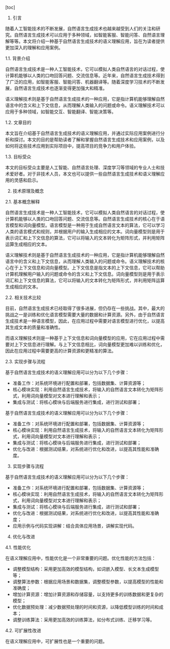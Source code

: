 
[toc]                    
                
                
1. 引言

随着人工智能技术的不断发展，自然语言生成技术也越来越受到人们的关注和研究。自然语言生成技术可以应用于多种领域，如智能客服、智能问答、自然语言理解等等。本文将介绍一种基于自然语言生成技术的语义理解应用，旨在为读者提供更加深入的理解和应用案例。

1.1. 背景介绍

自然语言生成技术是一种人工智能技术，它可以模拟人类自然语言的对话过程，使计算机能够以人类的口吻回答问题、交流信息等。近年来，自然语言生成技术得到了广泛的应用，如智能客服、智能问答、机器翻译等。随着深度学习技术的不断发展，自然语言生成技术也逐渐变得更加强大和精准。

语义理解技术则是基于自然语言生成技术的一种应用，它是指计算机能够理解自然语言中的含义和上下文信息，从而理解人类输入的问题或命令。语义理解技术可以应用于多种领域，如智能交互、智能翻译、智能决策等。

1.2. 文章目的

本文旨在介绍基于自然语言生成技术的语义理解应用，并通过实际应用案例进行分析和探讨。本文的目的是帮助读者了解和掌握自然语言生成技术和应用案例，以及如何将这些技术应用到实际项目中，提高项目的竞争力和用户体验。

1.3. 目标受众

本文的目标受众主要是人工智能、自然语言处理、深度学习等领域的专业人士和技术爱好者。对于非技术人员，本文也可以提供一些自然语言生成技术和语义理解应用的灵感和启示。

2. 技术原理及概念

2.1. 基本概念解释

自然语言生成技术是一种人工智能技术，它可以模拟人类自然语言的对话过程，使计算机能够以人类的口吻回答问题、交流信息等。自然语言生成技术的核心在于语言模型和词向量模型。语言模型是一种用于生成自然语言文本的算法，它可以学习人类的语言模式和规则，并根据用户的输入生成相应的文本。词向量模型则是用于表示词汇和上下文信息的算法，它可以将输入的文本转化为矩阵形式，并利用矩阵运算生成相应的文本。

语义理解技术则是基于自然语言生成技术的一种应用，它是指计算机能够理解自然语言中的含义和上下文信息，从而理解人类输入的问题或命令。语义理解技术的核心在于上下文信息和词向量模型。上下文信息是指文本的上下文信息，它可以帮助计算机理解用户输入的问题或命令的含义和上下文信息。词向量模型则是用于表示词汇和上下文信息的算法，它可以将输入的文本转化为矩阵形式，并利用矩阵运算生成相应的文本。

2.2. 相关技术比较

目前，自然语言生成技术已经取得了很多进展，但仍存在一些挑战。其中，最大的挑战之一是训练和优化语言模型需要大量的数据和计算资源。另外，由于自然语言生成技术是一种语言模型，因此，在应用过程中需要对语言模型进行优化，以提高其生成文本的质量和准确性。

而语义理解技术则是一种基于上下文信息和词向量模型的应用，它在应用过程中需要对上下文信息进行理解。与上下文信息相比，词向量模型更加难以训练和优化，因此在应用过程中需要更高的计算资源和更精准的算法。

2.3. 实现步骤与流程

基于自然语言生成技术的语义理解应用可以分为以下几个步骤：

- 准备工作：对系统环境进行配置和部署，包括数据集、计算资源等；
- 核心模块实现：利用自然语言生成技术，将输入的自然语言文本转化为矩阵形式，利用词向量模型对文本进行理解和表示；
- 集成与测试：将核心模块与后端服务进行集成，进行测试和部署；

基于自然语言生成技术的语义理解应用可以分为以下几个步骤：

- 准备工作：对系统环境进行配置和部署，包括数据集、计算资源等；
- 核心模块实现：利用自然语言生成技术，将输入的自然语言文本转化为矩阵形式，利用词向量模型对文本进行理解和表示；
- 集成与测试：将核心模块与后端服务进行集成，进行测试和部署；
- 优化与改进：根据测试结果，对系统进行优化和改进，以提高其性能和准确度。

3. 实现步骤与流程

基于自然语言生成技术的语义理解应用可以分为以下几个步骤：

- 准备工作：对系统环境进行配置和部署，包括数据集、计算资源等；
- 核心模块实现：利用自然语言生成技术，将输入的自然语言文本转化为矩阵形式，利用词向量模型对文本进行理解和表示；
- 集成与测试：将核心模块与后端服务进行集成，进行测试和部署；
- 优化与改进：根据测试结果，对系统进行优化和改进，以提高其性能和准确度；
- 应用示例与代码实现讲解：结合具体应用场景，讲解实现代码。

4. 优化与改进

4.1. 性能优化

在语义理解应用中，性能优化是一个非常重要的问题。优化性能的方法包括：

- 调整模型结构：采用更加高效的模型结构，如词嵌入模型、长文本生成模型等；
- 调整算法参数：根据应用场景和数据集，调整模型参数，以提高模型的性能和准确度；
- 增加计算资源：增加计算资源和存储容量，以支持更多的训练数据和更复杂的模型；
- 优化数据预处理：减少数据预处理的时间和资源，以降低模型训练的时间和成本；
- 调整训练算法：采用更加高效的训练算法，如分布式训练、迁移学习等。

4.2. 可扩展性改进

在语义理解应用中，可扩展性也是一个重要的问题。


